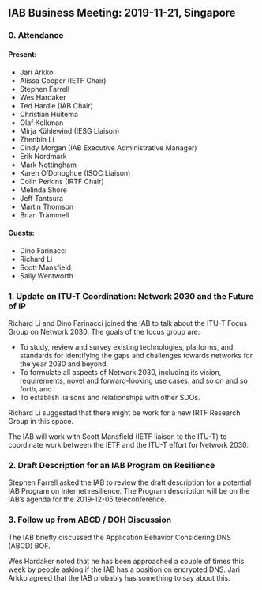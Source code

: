 
IAB Business Meeting: 2019-11-21, Singapore
-------------------------------------------


### 0. Attendance


#### Present:


* Jari Arkko
* Alissa Cooper (IETF Chair)
* Stephen Farrell
* Wes Hardaker
* Ted Hardie (IAB Chair)
* Christian Huitema
* Olaf Kolkman
* Mirja Kühlewind (IESG Liaison)
* Zhenbin Li
* Cindy Morgan (IAB Executive Administrative Manager)
* Erik Nordmark
* Mark Nottingham
* Karen O’Donoghue (ISOC Liaison)
* Colin Perkins (IRTF Chair)
* Melinda Shore
* Jeff Tantsura
* Martin Thomson
* Brian Trammell


#### Guests:


* Dino Farinacci
* Richard Li
* Scott Mansfield
* Sally Wentworth


### 1. Update on ITU-T Coordination: Network 2030 and the Future of IP


Richard Li and Dino Farinacci joined the IAB to talk about the ITU-T Focus Group on Network 2030. The goals of the focus group are:


* To study, review and survey existing technologies, platforms, and standards for identifying the gaps and challenges towards networks for the year 2030 and beyond,
* To formulate all aspects of Network 2030, including its vision, requirements, novel and forward-looking use cases, and so on and so forth, and
* To establish liaisons and relationships with other SDOs.


Richard Li suggested that there might be work for a new IRTF Research Group in this space.


The IAB will work with Scott Mansfield (IETF liaison to the ITU-T) to coordinate work between the IETF and the ITU-T effort for Network 2030.


### 2. Draft Description for an IAB Program on Resilience


Stephen Farrell asked the IAB to review the draft description for a potential IAB Program on Internet resilience. The Program description will be on the IAB’s agenda for the 2019-12-05 teleconference.


### 3. Follow up from ABCD / DOH Discussion


The IAB briefly discussed the Application Behavior Considering DNS (ABCD) BOF.


Wes Hardaker noted that he has been approached a couple of times this week by people asking if the IAB has a position on encrypted DNS. Jari Arkko agreed that the IAB probably has something to say about this.


